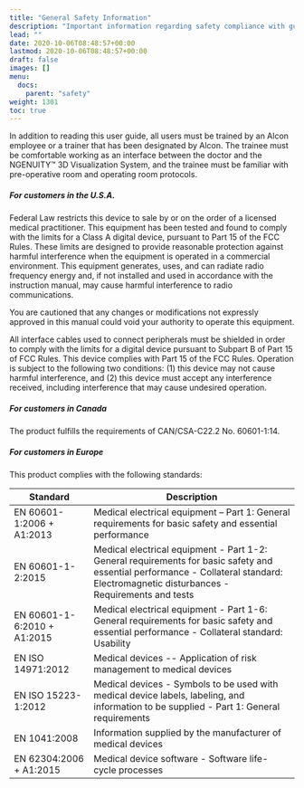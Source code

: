 ```yaml
---
title: "General Safety Information"
description: "Important information regarding safety compliance with guidelines and requirements from the USA (United States of America), Canada, Europe, and IEC international standards"
lead: ""
date: 2020-10-06T08:48:57+00:00
lastmod: 2020-10-06T08:48:57+00:00
draft: false
images: []
menu:
  docs:
    parent: "safety"
weight: 1301
toc: true
---
```


In addition to reading this user guide, all users must be trained by an Alcon employee or a trainer that has been designated by Alcon. The trainee must be comfortable working as an interface between the doctor and the NGENUITY™ 3D Visualization System, and the trainee must be familiar with pre-operative room and operating room protocols.

##### For customers in the U.S.A.

Federal Law restricts this device to sale by or on the order of a licensed medical practitioner. This equipment has been tested and found to comply with the limits for a Class A digital device, pursuant to Part 15 of the FCC Rules. These limits are designed to provide reasonable protection against harmful interference when the equipment is operated in a commercial environment. This equipment generates, uses, and can radiate radio frequency energy and, if not installed and used in accordance with the instruction manual, may cause harmful interference to radio communications.

You are cautioned that any changes or modifications not expressly approved in this manual could void your authority to operate this equipment.

All interface cables used to connect peripherals must be shielded in order to comply with the limits for a digital device pursuant to Subpart B of Part 15 of FCC Rules. This device complies with Part 15 of the FCC Rules. Operation is subject to the following two conditions: (1) this device may not cause harmful interference, and (2) this device must accept any interference received, including interference that may cause undesired operation.

##### For customers in Canada

The product fulfills the requirements of CAN/CSA-C22.2 No. 60601-1:14.

##### For customers in Europe

This product complies with the following standards:

| Standard | Description |
| ---- | ---- |
| EN 60601-1:2006 + A1:2013 | Medical electrical equipment – Part 1: General requirements for basic safety and essential performance |
| EN 60601-1-2:2015 | Medical electrical equipment - Part 1-2: General requirements for basic safety and essential performance - Collateral standard: Electromagnetic disturbances - Requirements and tests |
| EN 60601-1-6:2010 + A1:2015 | Medical electrical equipment - Part 1-6: General requirements for basic safety and essential performance - Collateral standard: Usability |
| EN ISO 14971:2012 | Medical devices -- Application of risk management to medical devices |
| EN ISO 15223-1:2012 | Medical devices - Symbols to be used with medical device labels, labeling, and information to be supplied - Part 1: General requirements |
| EN 1041:2008 | Information supplied by the manufacturer of medical devices |
| EN 62304:2006 + A1:2015 | Medical device software - Software life-cycle processes |
